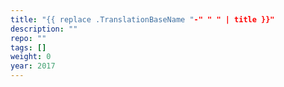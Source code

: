 ```yaml
---
title: "{{ replace .TranslationBaseName "-" " " | title }}"
description: ""
repo: ""
tags: []
weight: 0
year: 2017
---
```

